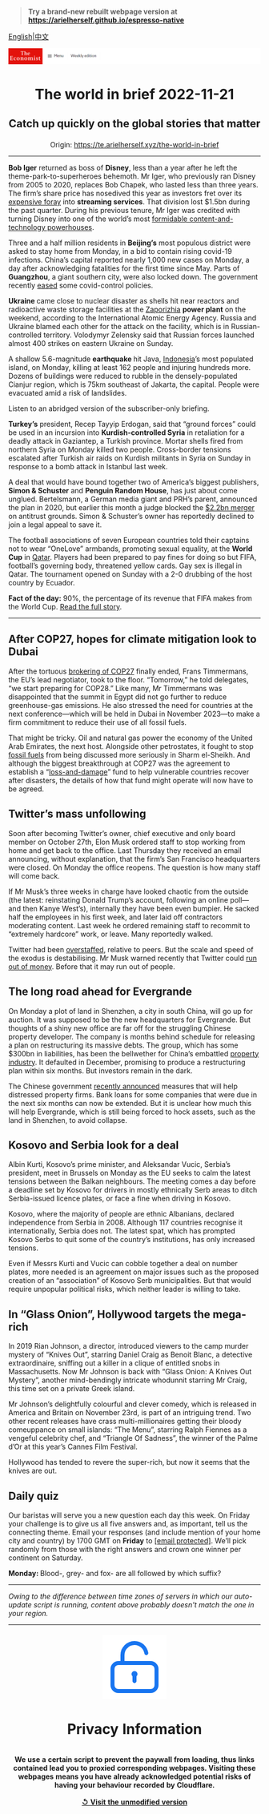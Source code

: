 > **Try a brand-new rebuilt webpage version at https://arielherself.github.io/espresso-native**

[English](https://github.com/arielherself/espresso/blob/main/README.md)|[中文](https://github-com.translate.goog/arielherself/espresso/blob/main/README.md?_x_tr_sl=en&_x_tr_tl=zh-CN&_x_tr_hl=zh-CN&_x_tr_pto=wapp)



![The Economist](menubar.png)

# <p align="center">The world in brief 2022-11-21</p>

## <p align="center">Catch up quickly on the global stories that matter</p>

<p align="center">Origin: <a href="https://te.arielherself.xyz/the-world-in-brief">https://te.arielherself.xyz/the-world-in-brief</a><hr>

<strong>Bob Iger</strong> returned as boss of <strong>Disney</strong>, less than a year after he left the theme-park-to-superheroes behemoth. Mr Iger, who previously ran Disney from 2005 to 2020, replaces Bob Chapek, who lasted less than three years. The firm’s share price has nosedived this year as investors fret over its [expensive foray](https://te.arielherself.xyz/business/disney-netflix-apple-is-anyone-winning-the-streaming-wars/21807591) into <strong>streaming services</strong>. That division lost $1.5bn during the past quarter. During his previous tenure, Mr Iger was credited with turning Disney into one of the world’s most [formidable content-and-technology powerhouses](https://te.arielherself.xyz/business/2020/02/27/bob-iger-king-of-disneyland).

Three and a half million residents in <strong>Beijing’s</strong> most populous district were asked to stay home from Monday, in a bid to contain rising covid-19 infections. China’s capital reported nearly 1,000 new cases on Monday, a day after acknowledging fatalities for the first time since May. Parts of <strong>Guangzhou</strong>, a giant southern city, were also locked down. The government recently [eased](https://te.arielherself.xyz/finance-and-economics/2022/11/14/a-radical-shift-in-chinas-property-and-pandemic-policies) some covid-control policies.

<strong>Ukraine </strong>came close to nuclear disaster as shells hit near reactors and radioactive waste storage facilities at the [Zaporizhia](https://te.arielherself.xyz/the-economist-explains/2022/08/19/what-is-at-stake-at-ukraines-zaporizhia-nuclear-plant) <strong>power plant</strong> on the weekend, according to the International Atomic Energy Agency. Russia and Ukraine blamed each other for the attack on the facility, which is in Russian-controlled territory. Volodymyr Zelensky said that Russian forces launched almost 400 strikes on eastern Ukraine on Sunday.

A shallow 5.6-magnitude <strong>earthquake </strong>hit Java, [Indonesia](https://te.arielherself.xyz/leaders/2022/11/17/why-indonesia-matters)’s most populated island, on Monday, killing at least 162 people and injuring hundreds more. Dozens of buildings were reduced to rubble in the densely-populated Cianjur region, which is 75km southeast of Jakarta, the capital. People were evacuated amid a risk of landslides.

Listen to an abridged version of the subscriber-only briefing.

<strong>Turkey’s</strong> president, Recep Tayyip Erdogan, said that “ground forces” could be used in an incursion into <strong>Kurdish-controlled Syria</strong> in retaliation for a deadly attack in Gaziantep, a Turkish province. Mortar shells fired from northern Syria on Monday killed two people. Cross-border tensions escalated after Turkish air raids on Kurdish militants in Syria on Sunday in response to a bomb attack in Istanbul last week.

A deal that would have bound together two of America’s biggest publishers, <strong>Simon &amp; Schuster</strong> and <strong>Penguin Random House</strong>, has just about come unglued. Bertelsmann, a German media giant and PRH’s parent, announced the plan in 2020, but earlier this month a judge blocked the [$2.2bn merger](https://te.arielherself.xyz/business/2020/11/26/bertelsmann-snaps-up-simon-and-schuster) on antitrust grounds. Simon &amp; Schuster’s owner has reportedly declined to join a legal appeal to save it.

The football associations of seven European countries told their captains not to wear “OneLove” armbands, promoting sexual equality, at the <strong>World Cup</strong> in [Qatar](https://te.arielherself.xyz/leaders/2022/11/17/in-defence-of-qatars-hosting-of-the-world-cup). Players had been prepared to pay fines for doing so but FIFA, football’s governing body, threatened yellow cards. Gay sex is illegal in Qatar. The tournament opened on Sunday with a 2-0 drubbing of the host country by Ecuador.

<strong>Fact of the day:</strong> 90%, the percentage of its revenue that FIFA makes from the World Cup. [Read the full story](https://te.arielherself.xyz/international/2022/11/17/the-qatar-world-cup-shows-how-football-is-changing).

----------

## After COP27, hopes for climate mitigation look to Dubai

After the tortuous [brokering of COP27](https://te.arielherself.xyz/international/2022/11/20/a-new-un-fund-for-loss-and-damage-emerges-from-cop27) finally ended, Frans Timmermans, the EU’s lead negotiator, took to the floor. “Tomorrow,” he told delegates, “we start preparing for COP28.” Like many, Mr Timmermans was disappointed that the summit in Egypt did not go further to reduce greenhouse-gas emissions. He also stressed the need for countries at the next conference—which will be held in Dubai in November 2023—to make a firm commitment to reduce their use of all fossil fuels. 

That might be tricky. Oil and natural gas power the economy of the United Arab Emirates, the next host. Alongside other petrostates, it fought to stop [fossil fuels](https://te.arielherself.xyz/the-economist-explains/2022/11/17/what-is-the-fossil-fuel-industry-doing-at-cop27) from being discussed more seriously in Sharm el-Sheikh. And although the biggest breakthrough at COP27 was the agreement to establish a “[loss-and-damage](https://te.arielherself.xyz/the-economist-explains/2022/10/03/what-is-climate-loss-and-damage)” fund to help vulnerable countries recover after disasters, the details of how that fund might operate will now have to be agreed.

## Twitter’s mass unfollowing

Soon after becoming Twitter’s owner, chief executive and only board member on October 27th, Elon Musk ordered staff to stop working from home and get back to the office. Last Thursday they received an email announcing, without explanation, that the firm’s San Francisco headquarters were closed. On Monday the office reopens. The question is how many staff will come back.

If Mr Musk’s three weeks in charge have looked chaotic from the outside (the latest: reinstating Donald Trump’s account, following an online poll—and then Kanye West’s), internally they have been even bumpier. He sacked half the employees in his first week, and later laid off contractors moderating content. Last week he ordered remaining staff to recommit to “extremely hardcore” work, or leave. Many reportedly walked.

Twitter had been [overstaffed](https://te.arielherself.xyz/business/2022/10/28/elon-musk-buys-twitter-at-last), relative to peers. But the scale and speed of the exodus is destabilising. Mr Musk warned recently that Twitter could [run out of money](https://te.arielherself.xyz/business/2022/11/17/alternatives-to-twitter-see-an-influx-of-users). Before that it may run out of people.

## The long road ahead for Evergrande

On Monday a plot of land in Shenzhen, a city in south China, will go up for auction. It was supposed to be the new headquarters for Evergrande. But thoughts of a shiny new office are far off for the struggling Chinese property developer. The company is months behind schedule for releasing a plan on restructuring its massive debts. The group, which has some $300bn in liabilities, has been the bellwether for China’s embattled [property industry](https://te.arielherself.xyz/finance-and-economics/2022/11/17/only-a-revived-economy-can-save-chinas-property-industry). It defaulted in December, promising to produce a restructuring plan within six months. But investors remain in the dark.

The Chinese government [recently announced](https://te.arielherself.xyz/finance-and-economics/2022/11/14/a-radical-shift-in-chinas-property-and-pandemic-policies) measures that will help distressed property firms. Bank loans for some companies that were due in the next six months can now be extended. But it is unclear how much this will help Evergrande, which is still being forced to hock assets, such as the land in Shenzhen, to avoid collapse.

## Kosovo and Serbia look for a deal

Albin Kurti, Kosovo’s prime minister, and Aleksandar Vucic, Serbia’s president, meet in Brussels on Monday as the EU seeks to calm the latest tensions between the Balkan neighbours. The meeting comes a day before a deadline set by Kosovo for drivers in mostly ethnically Serb areas to ditch Serbia-issued licence plates, or face a fine when driving in Kosovo.

Kosovo, where the majority of people are ethnic Albanians, declared independence from Serbia in 2008. Although 117 countries recognise it internationally, Serbia does not. The latest spat, which has prompted Kosovo Serbs to quit some of the country’s institutions, has only increased tensions.

Even if Messrs Kurti and Vucic can cobble together a deal on number plates, more needed is an agreement on major issues such as the proposed creation of an “association” of Kosovo Serb municipalities. But that would require unpopular political risks, which neither leader is willing to take.

## In “Glass Onion”, Hollywood targets the mega-rich

In 2019 Rian Johnson, a director, introduced viewers to the camp murder mystery of “Knives Out”, starring Daniel Craig as Benoit Blanc, a detective extraordinaire, sniffing out a killer in a clique of entitled snobs in Massachusetts. Now Mr Johnson is back with “Glass Onion: A Knives Out Mystery”, another mind-bendingly intricate whodunnit starring Mr Craig, this time set on a private Greek island.

Mr Johnson’s delightfully colourful and clever comedy, which is released in America and Britain on November 23rd, is part of an intriguing trend. Two other recent releases have crass multi-millionaires getting their bloody comeuppance on small islands: “The Menu”, starring Ralph Fiennes as a vengeful celebrity chef, and “Triangle Of Sadness”, the winner of the Palme d’Or at this year’s Cannes Film Festival.

Hollywood has tended to revere the super-rich, but now it seems that the knives are out.

## Daily quiz

Our baristas will serve you a new question each day this week. On Friday your challenge is to give us all five answers and, as important, tell us the connecting theme. Email your responses (and include mention of your home city and country) by 1700 GMT on <strong>Friday</strong> to [<span class="__cf_email__" data-cfemail="c697b3afbc83b5b6b4a3b5b5a986a3a5a9a8a9abafb5b2e8a5a9ab">[email&#160;protected]</span>](https://mail.google.com/mail/?view=cm&amp;fs=1&amp;tf=1&amp;to=QuizEspresso@te.arielherself.xyz). We’ll pick randomly from those with the right answers and crown one winner per continent on Saturday.

<strong>Monday: </strong>Blood-, grey- and fox- are all followed by which suffix?

----------

*Owing to the difference between time zones of servers in which our auto-update script is running, content above probably doesn't match the one in your region.*

|<br><div align="center"><img src="unlock.png" /><h1>Privacy Information</h1></div></br>We use a certain script to prevent the paywall from loading, thus links contained lead you to proxied corresponding webpages. Visiting these webpages means you have already acknowledged potential risks of having your behaviour recorded by Cloudflare.<br><br>[&#x21BA; Visit the unmodified version](README.raw.md)<br><br>|
|-----|
